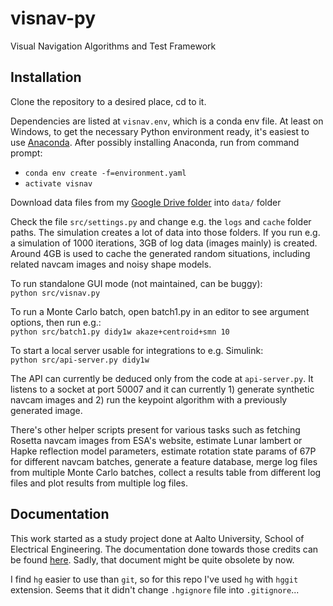 # visnav-py
Visual Navigation Algorithms and Test Framework

## Installation
Clone the repository to a desired place, cd to it.

Dependencies are listed at `visnav.env`, which is a conda env file. At least on Windows, to get the necessary Python environment ready, it's easiest to use [Anaconda](https://www.continuum.io/downloads). After possibly installing Anaconda, run from command prompt:
* `conda env create -f=environment.yaml`
* `activate visnav`

Download data files from my [Google Drive folder](https://drive.google.com/drive/folders/0ByfhOdRO_959X05jTWczWGxLUkk?usp=sharing)
into `data/` folder

Check the file `src/settings.py` and change e.g. the `logs` and `cache` folder paths. The simulation creates a lot of data into those folders.
If you run e.g. a simulation of 1000 iterations, 3GB of log data (images mainly) is created. Around 4GB is used to cache
the generated random situations, including related navcam images and noisy shape models.

To run standalone GUI mode (not maintained, can be buggy):<br/>
`python src/visnav.py`

To run a Monte Carlo batch, open batch1.py in an editor to see argument options, then run e.g.:<br/>
`python src/batch1.py didy1w akaze+centroid+smn 10`

To start a local server usable for integrations to e.g. Simulink:<br/>
`python src/api-server.py didy1w`

The API can currently be deduced only from the code at `api-server.py`. It listens to a socket at port 50007 and it can currently 1) generate synthetic navcam images and 2) run the keypoint algorithm with a previously generated image.

There's other helper scripts present for various tasks such as fetching Rosetta navcam images from ESA's website,
estimate Lunar lambert or Hapke reflection model parameters, estimate rotation state params of 67P for different navcam
batches, generate a feature database, merge log files from multiple Monte Carlo batches, collect a results
table from different log files and plot results from multiple log files.

## Documentation
This work started as a study project done at Aalto University, School of Electrical Engineering.
The documentation done towards those credits can be found [here](https://docs.google.com/document/d/1lXqXdR02dAcGPsClwZOXj39RbBfrcscxIKrUyMY_WGU/edit#heading=h.dw2dac9r7xzm).
Sadly, that document might be quite obsolete by now.

I find `hg` easier to use than `git`, so for this repo I've used `hg` with `hggit` extension.
Seems that it didn't change `.hgignore` file into `.gitignore`...

